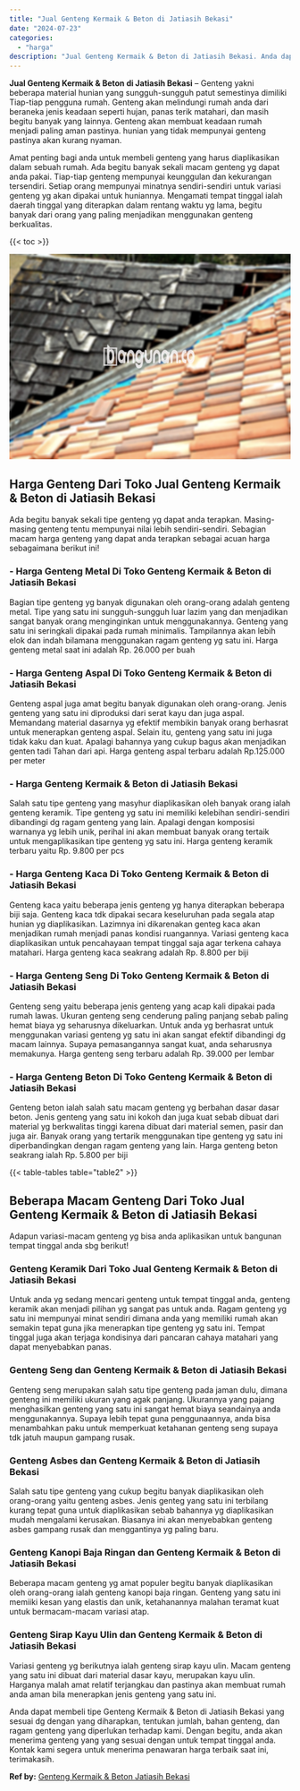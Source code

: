 ```yaml
---
title: "Jual Genteng Kermaik & Beton di Jatiasih Bekasi"
date: "2024-07-23"
categories: 
  - "harga"
description: "Jual Genteng Kermaik & Beton di Jatiasih Bekasi. Anda dapat membeli tipe Genteng Kermaik & Beton di Jatiasih Bekasi yang sesuai dg dengan yang diharapkan, te..."
---
```


**Jual Genteng Kermaik & Beton di Jatiasih Bekasi** – Genteng yakni beberapa material hunian yang sungguh-sungguh patut semestinya dimiliki Tiap-tiap pengguna rumah. Genteng akan melindungi rumah anda dari beraneka jenis keadaan seperti hujan, panas terik matahari, dan masih begitu banyak yang lainnya. Genteng akan membuat keadaan rumah menjadi paling aman pastinya. hunian yang tidak mempunyai genteng pastinya akan kurang nyaman.

Amat penting bagi anda untuk membeli genteng yang harus diaplikasikan dalam sebuah rumah. Ada begitu banyak sekali macam genteng yg dapat anda pakai. Tiap-tiap genteng mempunyai keunggulan dan kekurangan tersendiri. Setiap orang mempunyai minatnya sendiri-sendiri untuk variasi genteng yg akan dipakai untuk huniannya. Mengamati tempat tinggal ialah daerah tinggal yang diterapkan dalam rentang waktu yg lama, begitu banyak dari orang yang paling menjadikan menggunakan genteng berkualitas.

{{< toc >}}

![Jual Genteng Kermaik & Beton di Jatiasih Bekasi](/images/genteng-minimalis-murah26.png)

## Harga Genteng Dari Toko Jual Genteng Kermaik & Beton di Jatiasih Bekasi

Ada begitu banyak sekali tipe genteng yg dapat anda terapkan. Masing-masing genteng tentu mempunyai nilai lebih sendiri-sendiri. Sebagian macam harga genteng yang dapat anda terapkan sebagai acuan harga sebagaimana berikut ini!

### \- Harga Genteng Metal Di Toko Genteng Kermaik & Beton di Jatiasih Bekasi

Bagian tipe genteng yg banyak digunakan oleh orang-orang adalah genteng metal. Tipe yang satu ini sungguh-sungguh luar lazim yang dan menjadikan sangat banyak orang menginginkan untuk menggunakannya. Genteng yang satu ini seringkali dipakai pada rumah minimalis. Tampilannya akan lebih elok dan indah bilamana menggunakan ragam genteng yg satu ini. Harga genteng metal saat ini adalah Rp. 26.000 per buah

### \- Harga Genteng Aspal Di Toko Genteng Kermaik & Beton di Jatiasih Bekasi

Genteng aspal juga amat begitu banyak digunakan oleh orang-orang. Jenis genteng yang satu ini diproduksi dari serat kayu dan juga aspal. Memandang material dasarnya yg efektif membikin banyak orang berhasrat untuk menerapkan genteng aspal. Selain itu, genteng yang satu ini juga tidak kaku dan kuat. Apalagi bahannya yang cukup bagus akan menjadikan genten tadi Tahan dari api. Harga genteng aspal terbaru adalah Rp.125.000 per meter

### \- Harga Genteng Kermaik & Beton di Jatiasih Bekasi

Salah satu tipe genteng yang masyhur diaplikasikan oleh banyak orang ialah genteng keramik. Tipe genteng yg satu ini memiliki kelebihan sendiri-sendiri dibandingi dg ragam genteng yang lain. Apalagi dengan komposisi warnanya yg lebih unik, perihal ini akan membuat banyak orang tertaik untuk mengaplikasikan tipe genteng yg satu ini. Harga genteng keramik terbaru yaitu Rp. 9.800 per pcs

### \- Harga Genteng Kaca Di Toko Genteng Kermaik & Beton di Jatiasih Bekasi

Genteng kaca yaitu beberapa jenis genteng yg hanya diterapkan beberapa biji saja. Genteng kaca tdk dipakai secara keseluruhan pada segala atap hunian yg diaplikasikan. Lazimnya ini dikarenakan genteg kaca akan menjadikan rumah menjadi panas kondisi ruangannya. Variasi genteng kaca diaplikasikan untuk pencahayaan tempat tinggal saja agar terkena cahaya matahari. Harga genteng kaca seakrang adalah Rp. 8.800 per biji

### \- Harga Genteng Seng Di Toko Genteng Kermaik & Beton di Jatiasih Bekasi

Genteng seng yaitu beberapa jenis genteng yang acap kali dipakai pada rumah lawas. Ukuran genteng seng cenderung paling panjang sebab paling hemat biaya yg seharusnya dikeluarkan. Untuk anda yg berhasrat untuk menggunakan variasi genteng yg satu ini akan sangat efektif dibandingi dg macam lainnya. Supaya pemasangannya sangat kuat, anda seharusnya memakunya. Harga genteng seng terbaru adalah Rp. 39.000 per lembar

### \- Harga Genteng Beton Di Toko Genteng Kermaik & Beton di Jatiasih Bekasi

Genteng beton ialah salah satu macam genteng yg berbahan dasar dasar beton. Jenis genteng yang satu ini kokoh dan juga kuat sebab dibuat dari material yg berkwalitas tinggi karena dibuat dari material semen, pasir dan juga air. Banyak orang yang tertarik menggunakan tipe genteng yg satu ini diperbandingkan dengan ragam genteng yang lain. Harga genteng beton seakrang ialah Rp. 5.800 per biji

{{< table-tables table="table2" >}}

## Beberapa Macam Genteng Dari Toko Jual Genteng Kermaik & Beton di Jatiasih Bekasi

Adapun variasi-macam genteng yg bisa anda aplikasikan untuk bangunan tempat tinggal anda sbg berikut!

### Genteng Keramik Dari Toko Jual Genteng Kermaik & Beton di Jatiasih Bekasi

Untuk anda yg sedang mencari genteng untuk tempat tinggal anda, genteng keramik akan menjadi pilihan yg sangat pas untuk anda. Ragam genteng yg satu ini mempunyai minat sendiri dimana anda yang memiliki rumah akan semakin tepat guna jika menerapkan tipe genteng yg satu ini. Tempat tinggal juga akan terjaga kondisinya dari pancaran cahaya matahari yang dapat menyebabkan panas.

### Genteng Seng dan Genteng Kermaik & Beton di Jatiasih Bekasi

Genteng seng merupakan salah satu tipe genteng pada jaman dulu, dimana genteng ini memiliki ukuran yang agak panjang. Ukurannya yang pajang menghasilkan genteng yang satu ini sangat hemat biaya seandainya anda menggunakannya. Supaya lebih tepat guna penggunaannya, anda bisa menambahkan paku untuk memperkuat ketahanan genteng seng supaya tdk jatuh maupun gampang rusak.

### Genteng Asbes dan Genteng Kermaik & Beton di Jatiasih Bekasi

Salah satu tipe genteng yang cukup begitu banyak diaplikasikan oleh orang-orang yaitu genteng asbes. Jenis genteg yang satu ini terbilang kurang tepat guna untuk diaplikasikan sebab bahannya yg diaplikasikan mudah mengalami kerusakan. Biasanya ini akan menyebabkan genteng asbes gampang rusak dan menggantinya yg paling baru.

### Genteng Kanopi Baja Ringan dan Genteng Kermaik & Beton di Jatiasih Bekasi

Beberapa macam genteng yg amat populer begitu banyak diaplikasikan oleh orang-orang ialah genteng kanopi baja ringan. Genteng yang satu ini memiiki kesan yang elastis dan unik, ketahanannya malahan teramat kuat untuk bermacam-macam variasi atap.

### Genteng Sirap Kayu Ulin dan Genteng Kermaik & Beton di Jatiasih Bekasi

Variasi genteng yg berikutnya ialah genteng sirap kayu ulin. Macam genteng yang satu ini dibuat dari material dasar kayu, merupakan kayu ulin. Harganya malah amat relatif terjangkau dan pastinya akan membuat rumah anda aman bila menerapkan jenis genteng yang satu ini.

Anda dapat membeli tipe Genteng Kermaik & Beton di Jatiasih Bekasi yang sesuai dg dengan yang diharapkan, tentukan jumlah, bahan genteng, dan ragam genteng yang diperlukan terhadap kami. Dengan begitu, anda akan menerima genteng yang yang sesuai dengan untuk tempat tinggal anda. Kontak kami segera untuk menerima penawaran harga terbaik saat ini, terimakasih.

**Ref by:**  [Genteng Kermaik & Beton  Jatiasih Bekasi](https://id.wikipedia.org/wiki/Genteng)
